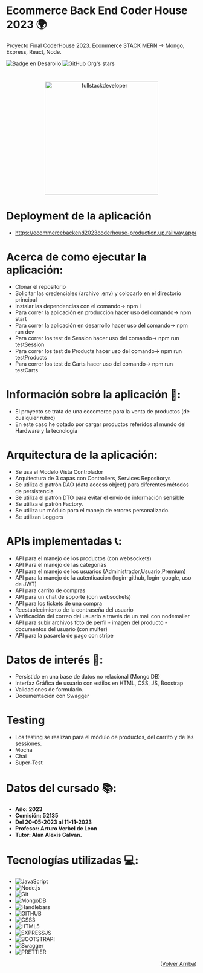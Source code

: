 # Ecommerce Back End Coder House 2023 🌍

Proyecto Final CoderHouse 2023. Ecommerce STACK MERN -> Mongo, Express, React, Node.

![Badge en Desarollo](https://img.shields.io/badge/STATUS-EN%20DESAROLLO-green)
![GitHub Org's stars](https://img.shields.io/github/stars/CharlyMoreno/ecommerce-coder-32125)

#     
<p align="center">
    <img
    src="https://media.giphy.com/media/scZPhLqaVOM1qG4lT9/giphy.gif"
    alt="fullstackdeveloper"
    width="300px"
    height="300px"
    align="center"
/>
</p>

# Deployment de la aplicación 

* https://ecommercebackend2023coderhouse-production.up.railway.app/

# Acerca de como ejecutar la aplicación: 

* Clonar el repositorio
* Solicitar las credenciales (archivo .env) y colocarlo en el directorio principal
* Instalar las dependencias con el comando-> npm i
* Para correr la aplicación en producción hacer uso del comando-> npm start
* Para correr la aplicación en desarrollo hacer uso del comando-> npm run dev
* Para correr los test de Session hacer uso del comando-> npm run testSession
* Para correr los test de Products hacer uso del comando-> npm run testProducts
* Para correr los test de Carts hacer uso del comando-> npm run testCarts


# Información sobre la aplicación 📜:

* El proyecto se trata de una eccomerce para la venta de productos (de cualquier rubro)
* En este caso he optado por cargar productos referidos al mundo del Hardware y la tecnología

# Arquitectura de la aplicación: 

* Se usa el Modelo Vista Controlador
* Arquitectura de 3 capas con Controllers, Services Repositorys
* Se utiliza el patrón DAO (data access object) para diferentes métodos de persistencia
* Se utiliza el patrón DTO para evitar el envío de información sensible
* Se utiliza el patrón Factory.
* Se utiliza un módulo para el manejo de errores personalizado.
* Se utilizan Loggers

# APIs implementadas 📞:
* API para el manejo de los productos (con websockets)
* API Para el manejo de las categorías
* API para el manejo de los usuarios (Administrador,Usuario,Premium)
* API para la manejo de la autenticacion (login-github, login-google, uso de JWT)
* API para carrito de compras
* API para un chat de soporte (con websockets)
* API para los tickets de una compra 
* Reestablecimiento de la contraseña del usuario
* Verificación del correo del usuario a través de un mail con nodemailer
* API para subir archivos foto de perfil - imagen del producto - documentos del usuario (con multer)
* API para la pasarela de pago con stripe

# Datos de interés 🏹: 
* Persistido en una base de datos no relacional (Mongo DB)
* Interfaz Gráfica de usuario con estilos en HTML, CSS, JS, Boostrap
* Validaciones de formulario.
* Documentación con Swagger

# Testing
* Los testing se realizan para el módulo de productos, del carrito y de las sessiones.
* Mocha
* Chai
* Super-Test

# Datos del cursado 📚:
- **Año: 2023**
- **Comisión: 52135**
- **Del 20-05-2023 al 11-11-2023**
- **Profesor: Arturo Verbel de Leon**
- **Tutor: Alan Alexis Galvan.**

# Tecnologías utilizadas 💻: 
* ![JavaScript](https://img.shields.io/badge/-JavaScript-222222?style=flat&logo=javascript)
* ![Node.js](https://img.shields.io/badge/-Node.js-222222?style=flat&logo=node.js&logoColor=339933)
* ![Git](https://img.shields.io/badge/-Git-222222?style=flat&logo=git&logoColor=F05032)
* ![MongoDB](https://img.shields.io/badge/-MongoDB-222222?style=flat&logo=MongoDB)
* ![Handlebars](https://img.shields.io/badge/-Handlebars-222222?style=flat&logo=Hbs)
* ![GITHUB](https://img.shields.io/badge/GitHub-100000?style=for-the-badge&logo=github&logoColor=white)
* ![CSS3](https://img.shields.io/badge/CSS3-1572B6?style=for-the-badge&logo=css3&logoColor=white)
* ![HTML5](	https://img.shields.io/badge/HTML5-E34F26?style=for-the-badge&logo=html5&logoColor=white)
* ![EXPRESSJS](https://img.shields.io/badge/Express.js-404D59?style=for-the-badge)
* ![BOOTSTRAP!](https://img.shields.io/badge/Bootstrap-563D7C?style=for-the-badge&logo=bootstrap&logoColor=white)
* ![Swagger](https://img.shields.io/badge/-Swagger-%23Clojure?style=for-the-badge&logo=swagger&logoColor=white)
* ![PRETTIER](https://img.shields.io/badge/prettier-1A2C34?style=for-the-badge&logo=prettier&logoColor=F7BA3E)

<p align="right">(<a href="#top">Volver Arriba</a>)</p>

